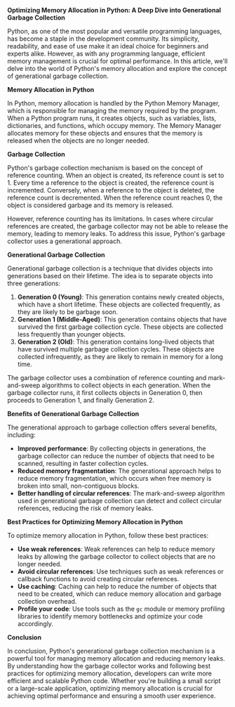 **Optimizing Memory Allocation in Python: A Deep Dive into Generational Garbage Collection**

Python, as one of the most popular and versatile programming languages, has become a staple in the development community. Its simplicity, readability, and ease of use make it an ideal choice for beginners and experts alike. However, as with any programming language, efficient memory management is crucial for optimal performance. In this article, we'll delve into the world of Python's memory allocation and explore the concept of generational garbage collection.

**Memory Allocation in Python**

In Python, memory allocation is handled by the Python Memory Manager, which is responsible for managing the memory required by the program. When a Python program runs, it creates objects, such as variables, lists, dictionaries, and functions, which occupy memory. The Memory Manager allocates memory for these objects and ensures that the memory is released when the objects are no longer needed.

**Garbage Collection**

Python's garbage collection mechanism is based on the concept of reference counting. When an object is created, its reference count is set to 1. Every time a reference to the object is created, the reference count is incremented. Conversely, when a reference to the object is deleted, the reference count is decremented. When the reference count reaches 0, the object is considered garbage and its memory is released.

However, reference counting has its limitations. In cases where circular references are created, the garbage collector may not be able to release the memory, leading to memory leaks. To address this issue, Python's garbage collector uses a generational approach.

**Generational Garbage Collection**

Generational garbage collection is a technique that divides objects into generations based on their lifetime. The idea is to separate objects into three generations:

1. **Generation 0 (Young)**: This generation contains newly created objects, which have a short lifetime. These objects are collected frequently, as they are likely to be garbage soon.
2. **Generation 1 (Middle-Aged)**: This generation contains objects that have survived the first garbage collection cycle. These objects are collected less frequently than younger objects.
3. **Generation 2 (Old)**: This generation contains long-lived objects that have survived multiple garbage collection cycles. These objects are collected infrequently, as they are likely to remain in memory for a long time.

The garbage collector uses a combination of reference counting and mark-and-sweep algorithms to collect objects in each generation. When the garbage collector runs, it first collects objects in Generation 0, then proceeds to Generation 1, and finally Generation 2.

**Benefits of Generational Garbage Collection**

The generational approach to garbage collection offers several benefits, including:

* **Improved performance**: By collecting objects in generations, the garbage collector can reduce the number of objects that need to be scanned, resulting in faster collection cycles.
* **Reduced memory fragmentation**: The generational approach helps to reduce memory fragmentation, which occurs when free memory is broken into small, non-contiguous blocks.
* **Better handling of circular references**: The mark-and-sweep algorithm used in generational garbage collection can detect and collect circular references, reducing the risk of memory leaks.

**Best Practices for Optimizing Memory Allocation in Python**

To optimize memory allocation in Python, follow these best practices:

* **Use weak references**: Weak references can help to reduce memory leaks by allowing the garbage collector to collect objects that are no longer needed.
* **Avoid circular references**: Use techniques such as weak references or callback functions to avoid creating circular references.
* **Use caching**: Caching can help to reduce the number of objects that need to be created, which can reduce memory allocation and garbage collection overhead.
* **Profile your code**: Use tools such as the `gc` module or memory profiling libraries to identify memory bottlenecks and optimize your code accordingly.

**Conclusion**

In conclusion, Python's generational garbage collection mechanism is a powerful tool for managing memory allocation and reducing memory leaks. By understanding how the garbage collector works and following best practices for optimizing memory allocation, developers can write more efficient and scalable Python code. Whether you're building a small script or a large-scale application, optimizing memory allocation is crucial for achieving optimal performance and ensuring a smooth user experience.